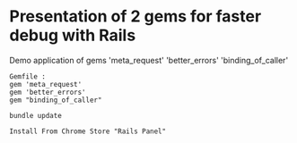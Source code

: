 Presentation of 2 gems for faster debug with Rails
==============

Demo application of gems 
	'meta_request'
	'better_errors'
	'binding_of_caller'

	Gemfile : 
	gem 'meta_request'
	gem 'better_errors'
	gem "binding_of_caller"

	bundle update

	Install From Chrome Store "Rails Panel"
	
